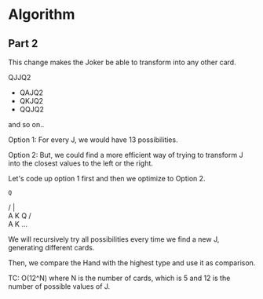 
# Algorithm

## Part 2

This change makes the Joker be able to transform into any other card.

QJJQ2

- QAJQ2
- QKJQ2
- QQJQ2

and so on..

Option 1:
For every J, we would have 13 possibilities.

Option 2:
But, we could find a more efficient way of trying to transform J into the closest values to the left or the right.

Let's code up option 1 first and then we optimize to Option 2.

    Q
  / | \
 A  K  Q
 / \
 A  K ...

We will recursively try all possibilities every time we find a new J, generating different cards.

Then, we compare the Hand with the highest type and use it as comparison.

TC: O(12^N) where N is the number of cards, which is 5 and 12 is the number of possible values of J.
